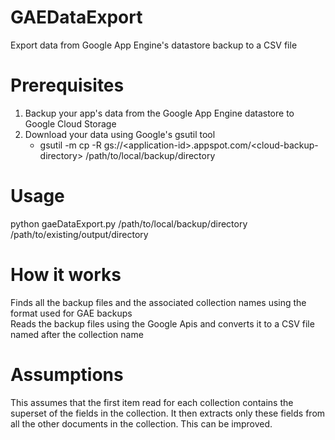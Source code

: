 # GAEDataExport
Export data from Google App Engine's datastore backup to a CSV file

# Prerequisites
1. Backup your app's data from the Google App Engine datastore to Google Cloud Storage
2. Download your data using Google's gsutil tool
    - gsutil -m cp -R gs://\<application-id\>.appspot.com/\<cloud-backup-directory\> /path/to/local/backup/directory

# Usage
python gaeDataExport.py /path/to/local/backup/directory /path/to/existing/output/directory

# How it works
Finds all the backup files and the associated collection names using the format used for GAE backups<br/>
Reads the backup files using the Google Apis and converts it to a CSV file named after the collection name

# Assumptions
This assumes that the first item read for each collection contains the superset of the fields in the collection. It then extracts only these fields from all the other documents in the collection. This can be improved.
